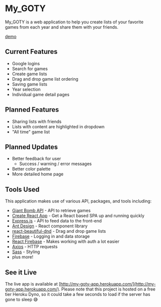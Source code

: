 # My_GOTY

My_GOTY is a web application to help you create lists of your favorite games from each year and share them with your friends.

[demo](https://i.imgur.com/Pm91Yw1.gifv)

## Current Features

- Google logins
- Search for games
- Create game lists
- Drag and drop game list ordering
- Saving game lists
- Year selection
- Individual game detail pages

## Planned Features

- Sharing lists with friends
- Lists with content are highlighted in dropdown
- "All time" game list

## Planned Updates

- Better feedback for user
  - Success / warning / error messages
- Better color palette
- More detailed home page

## Tools Used

This application makes use of various API, packages, and tools including:

- [Giant Bomb API](https://www.giantbomb.com/api/) - API to retrieve games
- [Create React App](https://reactjs.org/docs/create-a-new-react-app.html) - Get a React based SPA up and running quickly
- [Express.js](https://expressjs.com/) - API to feed data to the front-end
- [Ant Design](https://ant.design/) - React component library
- [react-beautiful-dnd](https://github.com/atlassian/react-beautiful-dnd) - Drag and drop game lists
- [Firebase](https://firebase.google.com/) - Logging in and data storage
- [React Firebase](https://react-firebase-js.com/) - Makes working with auth a lot easier
- [Axios](https://github.com/axios/axios) - HTTP requests
- [Sass](https://sass-lang.com/) - Styling
- plus more!

## See it Live

The live app is available at [http://my-goty-app.herokuapp.com/](http://my-goty-app.herokuapp.com/). Please note that this project is hosted on a free tier Heroku Dyno, so it could take a few seconds to load if the server has gone to sleep 😅
